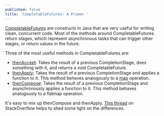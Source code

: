 ```yaml
---
published: false
title: 'CompletableFutures: A Primer '
---
```

[CompletableFutures](https://docs.oracle.com/javase/8/docs/api/java/util/concurrent/CompletableFuture.html) are constructs in Java that are very useful for writing clean, concurrent code. Most of the methods around CompletableFutures return stages, which represent asynchronous tasks that can trigger other stages, or return values in the future.

Three of the most useful methods in CompletableFutures are:
- [thenAccept](https://docs.oracle.com/javase/9/docs/api/java/util/concurrent/CompletableFuture.html#thenAccept-java.util.function.Consumer-): Takes the result of a previous CompletionStage, does something with it, and returns a void CompletableFuture.
- [thenApply](https://docs.oracle.com/javase/9/docs/api/java/util/concurrent/CompletionStage.html#thenApply-java.util.function.Function-): Takes the result of a previous CompletionStage and applies a function to it. This method behaves analogously to a [map](https://www.mkyong.com/java8/java-8-streams-map-examples/) operation.
- [thenCompose](https://docs.oracle.com/javase/9/docs/api/java/util/concurrent/CompletableFuture.html#thenCompose-java.util.function.Function-): Takes the result of a previous CompletionStage and asynchronously applies a function to it. This method behaves analogously to a flatmap operation.

It's easy to mix up thenCompose and thenApply. [This thread](https://stackoverflow.com/questions/43019126/completablefuture-thenapply-vs-thencompose) on StackOverflow helps to shed some light on the differences.






